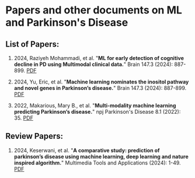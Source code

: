 # Papers and other documents on ML and Parkinson's Disease

## List of Papers:

1. 2024, Raziyeh Mohammadi, et al. "__ML for early detection of cognitive decline in PD using Multimodal clinical data.__" Brain 147.3 (2024): 887-899. <a href="ML-PD/2024_ML for early detection of cognitive decline in PD using Multimodal clinical data.pdf">PDF</a>

1. 2024, Yu, Eric, et al. "__Machine learning nominates the inositol pathway and novel genes in Parkinson’s disease.__" Brain 147.3 (2024): 887-899. <a href="ML-PD/2024_BRAIN_Machine learning nominates the inositol pathway and novel genes in Parkinson’s disease.pdf">PDF</a>

2.  2022, Makarious, Mary B., et al. "__Multi-modality machine learning predicting Parkinson’s disease.__" npj Parkinson's Disease 8.1 (2022): 35. <a href="ML-PD/2022_npjPD_Multi-modality machine learning predicting Parkinson’s disease.pdf">PDF</a>

## Review Papers:
1. 2024, Keserwani, et al. "__A comparative study: prediction of parkinson’s disease using machine learning, deep learning and nature inspired algorithm.__" Multimedia Tools and Applications (2024): 1-49. <a href="ML-PD/_Review_2024_A comparative study prediction of parkinson’s disease using machine learning, deep learning and nature inspired algorithm.pdf">PDF</a>





